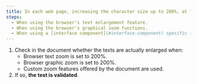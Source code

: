 ```yaml
---
title: In each web page, increasing the character size up to 200%, at least, must be possible for all text on the page. Has this rule been followed according to one of these conditions (except in particular cases)?
steps:
  - When using the browser's text enlargement feature.
  - When using the browser's graphical zoom functions.
  - When using a [interface component](#interface-component) specific to the site allowing the text to be enlarged or zoomed.
---
```


1. Check in the document whether the texts are actually enlarged when:
   - Browser text zoom is set to 200%.
   - Browser graphic zoom is set to 200%.
   - Custom zoom features offered by the document are used.
2. If so, **the test is validated**.
